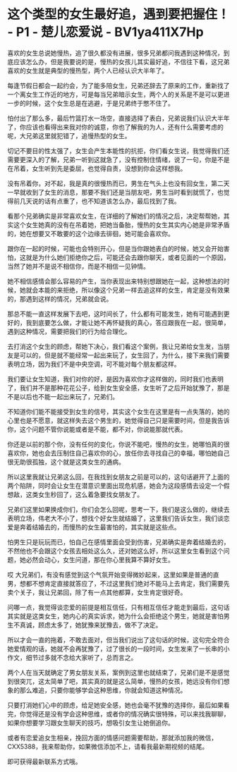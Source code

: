 # 这个类型的女生最好追，遇到要把握住！ - P1 - 楚儿恋爱说 - BV1ya411X7Hp

喜欢的女生总说她慢热，追了很久都没有进展，很多兄弟都问我遇到这种情况，到底应该怎么办，但是我要说的是，慢热的女孩儿其实最好追，不信往下看，这兄弟喜欢的女生就是典型的慢热型，两个人已经认识大半年了。

每逢节假日都会一起约会，为了能多陪女生，兄弟还辞去了原来的工作，重新找了一个离女生工作近的地方，可是每当兄弟暗示女生，两个人的关系是不是可以更进一步的时候，这个女生总是在逃避，于是兄弟终于憋不住了。

怕付出了那么多，最后竹篮打水一场空，直接选择了表白，兄弟说我们认识大半年了，你应该也看得出来我对你的诚意，你也了解我的为人，还有什么需要考虑的呢，大兄弟这里就犯错了，追慢热型的女生。

切记不要目的性太强了，女生会产生本能性的抗拒，你们看女生说，我觉得我们还需要更深入的了解，兄弟一听到这就急了，没有控制住情绪，说了一句，你是不是在吊着，女生听到先是委屈，也觉得自责，没想到你会这样想我。

没有吊着你，对不起，我是真的很慢热而已，男生在气头上也没有回女生，第二天一早就收到了女生的消息，那要不我们还是当朋友吧，男生当时看到就慌了，也觉得前几天说的话有点重了，也不知道该怎么办，最后找到了我。

看那个兄弟确实是非常喜欢女生，在详细的了解她们的情况之后，决定帮帮她，其实这个女生她真的没有在吊着她，把她当备胎，慢热的女生其实内心她是非常矛盾的，她在想要又不敢要的这个边缘去徘徊，她可能会喜欢你。

跟你在一起的时候，可能也会特别开心，但是当你跟她表白的时候，她又会开始害怕，这就是为什么她们拒绝你之后，可能还会去跟你聊天，或者见面的一个原因，当然了她并不是说不相信你，而是不相信一见钟情。

她不相信感情会那么容易的产生，当你表现出来特别想跟她在一起，这种想法的时候，她就会本能的来拒绝，所以像这个兄弟一样去追这样的女生，肯定是没有效果的，那遇到这样的情况，兄弟就会说。

那总不能一直这样发展下去吧，这时间长了，什么都有可能发生，她有可能遇到更好的，我到底要怎么做，才能让她不再怀疑我的真心，答应跟我在一起，很简单，遇到这种情况，需要把我们的行为给合理化。

去打消这个女生的顾虑，帮她下决心，我们看这个案例，我让兄弟给女生发，当朋友是可以的，但是就不能经常一起出来玩了，女生回了，为什么，接下来我们需要表明立场，因为我们不是中央空调，可不能对每个朋友都这样。

我们要让女生知道，我们对你的好，是因为喜欢你才这样做的，同时我们也表明了，我们并不是那种花花公子，给到女生安全感，女生听了之后开始犹豫了，那是不是以后也不能一起出来玩了，兄弟们。

不知道你们能不能接受到女生的信号，其实这个女生在这里是有一点失落的，她的心里也是不愿意，就这样失去这个男生的，她觉得自己只是需要时间，但是我告诉你，这个问题不管你说能或者是不能，都不对，你说能那就代表。

你还是以前的那个你，没有任何的变化，你说不能吧，慢热的女生，她哪怕真的很喜欢你，她也会去压制住自己喜欢你的心，放任你去寻找自己的幸福，哪怕她自己很无助很孤独，这个就是这类女生的通病。

所以这里我就让兄弟这么回，在我找到女朋友之前是可以的，这句话避开了上面的两个陷阱，同时会让女生在潜意识里面出现危机感，她会为这段感情去设定一个假想敌，这类女生秒回了，这么着急要找女朋友了。

兄弟们这里如果换成你们，你们会怎么回呢，思考一下，我们是这么做的，继续去表明立场，伟老大不小了，想找个好女生就结婚了，这里我们告诉女生，我们谈恋爱是奔着结婚去的，而慢热的女生最害怕的，其实就是这些点。

怕男生只是玩玩而已，怕自己在感情里面会受到伤害，兄弟确实是奔着结婚去的，不然他也不会跟这个女孩去相处这么久，还对她这么好，所以这里女生看到这个问题，她必然会动心，女生问道，那在你心里我算不算好女生。

哎 大兄弟们，有没有感觉到这个气氛开始变得微妙起来，这里如果是普通的直男，想都不想肯定直接就答应了，不过这里我们绝对不能马上去肯定，我们需要先卖个关子，我让兄弟回，除了有一点其他都算，女生肯定很好奇。

问哪一点，我觉得谈恋爱的前提是相互信任，只有相互信任才能走到最后，这句话其实就是这类女生，她内心的真实诉求，她为什么会拒绝这个男生，她就是害怕男生不真诚，顾虑太多了，她犹豫来犹豫去，做不了决定。

所以才会一直的拖着，不敢去面对，但当我们说出了这句话的时候，这句完全符合她爱情观的话，她就不会再犹豫了，过了很长的一段时间，女生发来了一长串的小作文，细节过多就不念给大家听了，总而言之。

两个人在当天就确定了男女朋友关系，案例到这里也就结束了，兄弟们是不是感觉到很突兀，这太简单了吧，其实真的就是这么简单，慢热的女孩，她远没有你们想象的那么难追，只要你能够学会这种思维，你就会知道这种情况。

只要打消她们心中的顾虑，给足她安全感，她也会毫不犹豫的选择你，最后如果看完，你觉得还是没有学会这种思维，或者你的情况确实很特殊，可以来找我聊聊，如果你想要学习跟女生聊天的技巧，想吸引女生让她倒追你。

或者有恋爱追女生相亲，挽回方面的情感问题需要帮助，那就添加我的微信，CXX5388，我来帮助你，如果微信添加不上，请看我最新期视频的结尾。

即可获得最新联系方式哦。